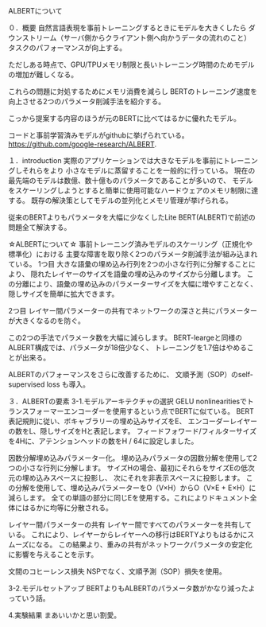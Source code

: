 

ALBERTについて

０．概要
自然言語表現を事前トレーニングするときにモデルを大きくしたら
ダウンストリーム（サーバ側からクライアント側へ向かうデータの流れのこと）
タスクのパフォーマンスが向上する。

ただしある時点で、GPU/TPUメモリ制限と長いトレーニング時間のためモデルの増加が難しくなる。

これらの問題に対処するためにメモリ消費を減らし
BERTのトレーニング速度を向上させる2つのパラメータ削減手法を紹介する。

こっから提案する内容のほうが元のBERTに比べてはるかに優れたモデル。

コードと事前学習済みモデルがgithubに挙げられている。
https://github.com/google-research/ALBERT.


１．introduction
実際のアプリケーションでは大きなモデルを事前にトレーニングしそれらをより
小さなモデルに蒸留することを一般的に行っている。
現在の最先端のモデルは数億、数十億ものパラメータであることが多いので、
モデルをスケーリングしようとすると簡単に使用可能なハードウェアのメモリ制限に達する。
既存の解決策としてモデルの並列化とメモリ管理が挙げられる。

従来のBERTよりもパラメータを大幅に少なくしたLite BERT(ALBERT)で前述の問題全て解決する。

☆ALBERTについて☆
事前トレーニング済みモデルのスケーリング（正規化や標準化）における
主要な障害を取り除く2つのパラメータ削減手法が組み込まれている。
1つ目
大きな語彙の埋め込み行列を2つの小さな行列に分解することにより、
隠れたレイヤーのサイズを語彙の埋め込みのサイズから分離します。
この分離により、語彙の埋め込みのパラメーターサイズを大幅に増やすことなく、
隠しサイズを簡単に拡大できます。

2つ目
レイヤー間パラメーターの共有でネットワークの深さと共にパラメーターが大きくなるのを防ぐ。

この2つの手法でパラメータ数を大幅に減らします。
BERT-leargeと同様のALBERT構成では、パラメータが18倍少なく、
トレーニングを1.7倍はやめることが出来る。

ALBERTのパフォーマンスをさらに改善するために、
文順予測（SOP）のself-supervised loss も導入。

３．ALBERTの要素
3-1.モデルアーキテクチャの選択
GELU nonlinearitiesでトランスフォーマーエンコーダーを使用するという点でBERTに似ている。
BERT表記規則に従い、ボキャブラリーの埋め込みサイズをE、
エンコーダーレイヤーの数をL、隠しサイズをHと表記します。 
フィードフォワード/フィルターサイズを4Hに、アテンションヘッドの数をH / 64に設定しました。

因数分解埋め込みパラメーター化。
埋め込みパラメータの因数分解を使用して2つの小さな行列に分解します。
サイズHの場合、最初にそれらをサイズEの低次元の埋め込みスペースに投影し、
次にそれを非表示スペースに投影します。
この分解を使用して、埋め込みパラメーターをO（V×H）からO（V×E + E×H）に減らします。
全ての単語の部分に同じEを使用する。これによりドキュメント全体にはるかに均等に分散される。

レイヤー間パラメーターの共有
レイヤー間ですべてのパラメーターを共有している。
これにより、レイヤーからレイヤーへの移行はBERTYよりもはるかにスムーズになる。
この結果より、重みの共有がネットワークパラメータの安定化に影響を与えることを示す。

文間のコヒーレンス損失
NSPでなく、文順予測（SOP）損失を使用。

3-2.モデルセットアップ
BERTよりもALBERTのパラメータ数がかなり減ったよっていう話。

4.実験結果
まあいいかと思い割愛。

